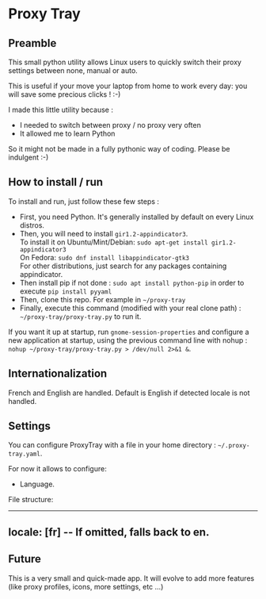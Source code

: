 # Proxy Tray

## Preamble

This small python utility allows Linux users to quickly switch their proxy settings between none, manual or auto.

This is useful if your move your laptop from home to work every day: you will save some precious clicks ! :-)

I made this little utility because :

- I needed to switch between proxy / no proxy very often
- It allowed me to learn Python

So it might not be made in a fully pythonic way of coding. Please be indulgent :-)

## How to install / run

To install and run, just follow these few steps :

- First, you need Python. It's generally installed by default on every Linux distros.
- Then, you will need to install `gir1.2-appindicator3`.  
  To install it on Ubuntu/Mint/Debian: `sudo apt-get install gir1.2-appindicator3`  
  On Fedora: `sudo dnf install libappindicator-gtk3`  
  For other distributions, just search for any packages containing appindicator.
- Then install pip if not done : `sudo apt install python-pip` in order to execute `pip install pyyaml`
- Then, clone this repo. For example in `~/proxy-tray`
- Finally, execute this command (modified with your real clone path) : `~/proxy-tray/proxy-tray.py` to run it.

If you want it up at startup, run `gnome-session-properties` and configure a new application at startup,
using the previous command line with nohup : `nohup ~/proxy-tray/proxy-tray.py > /dev/null 2>&1 &`.

## Internationalization

French and English are handled. Default is English if detected locale is not handled.

## Settings

You can configure ProxyTray with a file in your home directory : `~/.proxy-tray.yaml`.

For now it allows to configure:

- Language.

File structure: 

---
locale: [fr]  -- If omitted, falls back to en.
---

## Future

This is a very small and quick-made app.
It will evolve to add more features (like proxy profiles, icons, more settings, etc ...)
